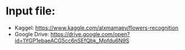 # Input file:
  * Kaggel: https://www.kaggle.com/alxmamaev/flowers-recognition
  * Google Drive: https://drive.google.com/open?id=1YGP1ebaeACG5cc6nSEfQbk_Mpfdu6N9S
